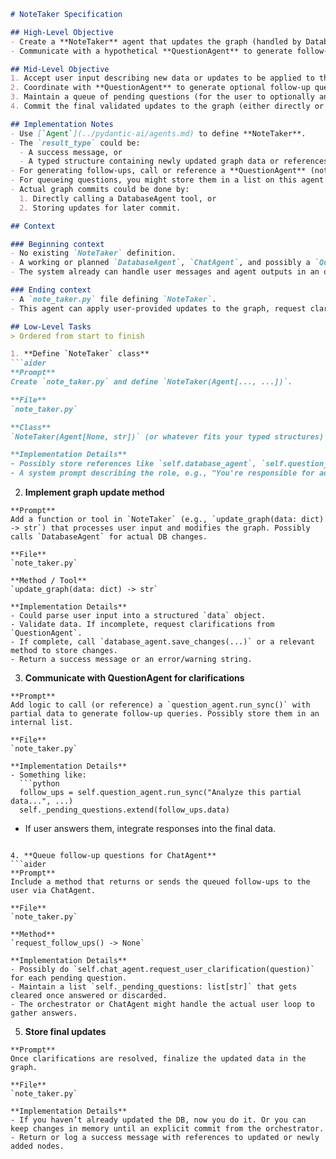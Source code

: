 ```md
# NoteTaker Specification

## High-Level Objective
- Create a **NoteTaker** agent that updates the graph (handled by DatabaseAgent or an in-memory approach) based on user input.
- Communicate with a hypothetical **QuestionAgent** to generate follow-up questions, which may be queued and displayed to the user via ChatAgent.

## Mid-Level Objective
1. Accept user input describing new data or updates to be applied to the graph.
2. Coordinate with **QuestionAgent** to generate optional follow-up questions for clarification.
3. Maintain a queue of pending questions (for the user to optionally answer later) and pass them to **ChatAgent** for display.
4. Commit the final validated updates to the graph (either directly or by sending them to DatabaseAgent).

## Implementation Notes
- Use [`Agent`](../pydantic-ai/agents.md) to define **NoteTaker**.
- The `result_type` could be:
  - A success message, or
  - A typed structure containing newly updated graph data or references to new nodes/edges.
- For generating follow-ups, call or reference a **QuestionAgent** (not yet fully specified, but presumably an agent that produces clarifying questions).
- For queueing questions, you might store them in a list on this agent’s instance or in a more global data store, then forward them to **ChatAgent**.
- Actual graph commits could be done by:
  1. Directly calling a DatabaseAgent tool, or
  2. Storing updates for later commit.

## Context

### Beginning context
- No existing `NoteTaker` definition.
- A working or planned `DatabaseAgent`, `ChatAgent`, and possibly a `QuestionAgent`.
- The system already can handle user messages and agent outputs in an orchestrated environment.

### Ending context
- A `note_taker.py` file defining `NoteTaker`.
- This agent can apply user-provided updates to the graph, request clarifications from the user, and queue additional questions.

## Low-Level Tasks
> Ordered from start to finish

1. **Define `NoteTaker` class**  
```aider
**Prompt**  
Create `note_taker.py` and define `NoteTaker(Agent[..., ...])`.

**File**  
`note_taker.py`

**Class**  
`NoteTaker(Agent[None, str])` (or whatever fits your typed structures)

**Implementation Details**  
- Possibly store references like `self.database_agent`, `self.question_agent`, `self.chat_agent`.
- A system prompt describing the role, e.g., "You're responsible for adding or updating data in the user's graph notes..."
```

2. **Implement graph update method**  
```aider
**Prompt**  
Add a function or tool in `NoteTaker` (e.g., `update_graph(data: dict) -> str`) that processes user input and modifies the graph. Possibly calls `DatabaseAgent` for actual DB changes.

**File**  
`note_taker.py`

**Method / Tool**  
`update_graph(data: dict) -> str`

**Implementation Details**  
- Could parse user input into a structured `data` object.
- Validate data. If incomplete, request clarifications from `QuestionAgent`.
- If complete, call `database_agent.save_changes(...)` or a relevant method to store changes.
- Return a success message or an error/warning string.
```

3. **Communicate with QuestionAgent for clarifications**  
```aider
**Prompt**  
Add logic to call (or reference) a `question_agent.run_sync()` with partial data to generate follow-up queries. Possibly store them in an internal list.

**File**  
`note_taker.py`

**Implementation Details**  
- Something like:
  ```python
  follow_ups = self.question_agent.run_sync("Analyze this partial data...", ...)
  self._pending_questions.extend(follow_ups.data)
  ```
- If user answers them, integrate responses into the final data.
```

4. **Queue follow-up questions for ChatAgent**  
```aider
**Prompt**  
Include a method that returns or sends the queued follow-ups to the user via ChatAgent.

**File**  
`note_taker.py`

**Method**  
`request_follow_ups() -> None`

**Implementation Details**  
- Possibly do `self.chat_agent.request_user_clarification(question)` for each pending question.
- Maintain a list `self._pending_questions: list[str]` that gets cleared once answered or discarded.
- The orchestrator or ChatAgent might handle the actual user loop to gather answers.  
```

5. **Store final updates**  
```aider
**Prompt**  
Once clarifications are resolved, finalize the updated data in the graph.

**File**  
`note_taker.py`

**Implementation Details**  
- If you haven’t already updated the DB, now you do it. Or you can keep changes in memory until an explicit commit from the orchestrator.  
- Return or log a success message with references to updated or newly added nodes.  
```
```